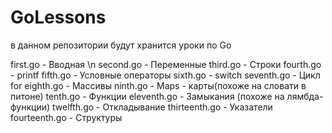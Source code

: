# GoLessons
 в данном репозитории будут хранится уроки по  Go
 
first.go - Вводная \n
second.go - Переменные
third.go - Строки
fourth.go - printf
fifth.go - Условные операторы
sixth.go - switch
seventh.go - Цикл for
eighth.go - Массивы 
ninth.go - Maps - карты(похоже на словати в питоне)
tenth.go - Функции
eleventh.go - Замыкания (похоже на лямбда-функции)
twelfth.go - Откладывание
thirteenth.go - Указатели
fourteenth.go - Структуры

